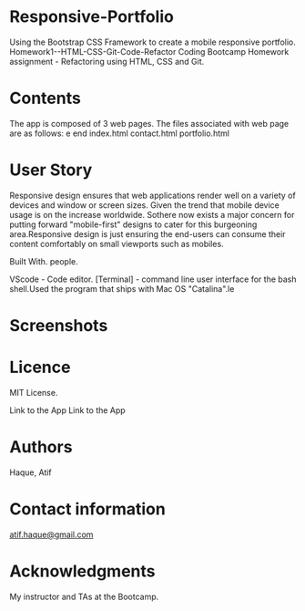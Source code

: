 # Responsive-Portfolio
Using the Bootstrap CSS Framework to create a mobile responsive portfolio.
Homework1--HTML-CSS-Git-Code-Refactor
Coding Bootcamp Homework assignment - Refactoring using HTML, CSS and Git.

# Contents
The app is composed of 3 web pages. The files associated with web page are as follows:
e end
index.html
contact.html
portfolio.html

# User Story
Responsive design ensures that web applications render well on a variety of devices and window or screen sizes. Given the trend that mobile device usage is on the increase worldwide. Sothere now exists a  major concern for putting forward "mobile-first" designs to cater for this burgeoning area.Responsive design is just ensuring the end-users can consume their content comfortably on small viewports such as mobiles.


Built With. people.


VScode - Code editor.
[Terminal] - command line user interface for the bash shell.Used the program that ships with Mac OS "Catalina".​le 

# Screenshots


# Licence
MIT License.

Link to the App
Link to the App

# Authors
Haque, Atif

# Contact information
atif.haque@gmail.com

# Acknowledgments
My instructor and TAs at the Bootcamp.
